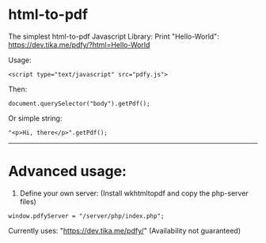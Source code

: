 # html-to-pdf
The simplest html-to-pdf Javascript Library: Print "Hello-World": https://dev.tika.me/pdfy/?html=Hello-World

Usage:
```
<script type="text/javascript" src="pdfy.js">
```

Then:
```
document.querySelector("body").getPdf();
```

Or simple string:
```
"<p>Hi, there</p>".getPdf();
```

---
# Advanced usage:
1. Define your own server: (Install wkhtmltopdf and copy the php-server files)
```
window.pdfyServer = "/server/php/index.php";
```

Currently uses: "https://dev.tika.me/pdfy/" (Availability not guaranteed)
